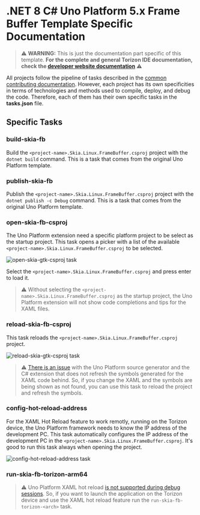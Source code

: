 # .NET 8 C# Uno Platform 5.x Frame Buffer Template Specific Documentation


> ⚠️ **WARNING:**  This is just the documentation part specific of this template. **For the complete and general Torizon IDE documentation, check the [developer website documentation](https://developer.toradex.com/torizon/application-development/ide-extension/)** ⚠️

All projects follow the pipeline of tasks described in the [common contributing documentation](https://github.com/toradex/vscode-torizon-templates/blob/bookworm/CONTRIBUTING.md#contributing-templates). However, each project has its own specificities in terms of technologies and methods used to compile, deploy, and debug the code. Therefore, each of them has their own specific tasks in the **tasks.json** file.

## Specific Tasks

### build-skia-fb

Build the `<project-name>.Skia.Linux.FrameBuffer.csproj` project with the `dotnet build` command. This is a task that comes from the original Uno Platform template.

### publish-skia-fb

Publish the `<project-name>.Skia.Linux.FrameBuffer.csproj` project with the `dotnet publish -c Debug` command. This is a task that comes from the original Uno Platform template.

### open-skia-fb-csproj

The Uno Platform extension need a specific platform project to be select as the startup project. This task opens a picker with a list of the available `<project-name>.Skia.Linux.FrameBuffer.csproj` to be selected.

![open-skia-gtk-csproj task](https://github.com/toradex/vscode-torizon-templates-documentation/blob/bookworm/dotnetUno5/open-skia-gtk-csproj.jpg?raw=true)

Select the `<project-name>.Skia.Linux.FrameBuffer.csproj` and press enter to load it.

> ⚠️ Without selecting the `<project-name>.Skia.Linux.FrameBuffer.csproj` as the startup project, the Uno Platform extension will not show code completions and tips for the XAML files.

### reload-skia-fb-csproj

This task reloads the `<project-name>.Skia.Linux.FrameBuffer.csproj` project.

![reload-skia-gtk-csproj task](https://github.com/toradex/vscode-torizon-templates-documentation/blob/bookworm/dotnetUno5/reload-skia-gtk-csproj.jpg?raw=true)

> ⚠️ [There is an issue](https://github.com/unoplatform/uno/issues/14710) with the Uno Platform source generator and the C# extension that does not refresh the symbols generated for the XAML code behind. So, if you change the XAML and the symbols are being shown as not found, you can use this task to reload the project and refresh the symbols.

### config-hot-reload-address

For the XAML Hot Reload feature to work remotly, running on the Torizon device, the Uno Platform framework needs to know the IP address of the development PC. This task automatically configures the IP address of the development PC in the `<project-name>.Skia.Linux.FrameBuffer.csproj`. It's good to run this task always when opening the project.

![config-hot-reload-address task](https://github.com/toradex/vscode-torizon-templates-documentation/blob/bookworm/dotnetUno5/config-hot-reload-address.jpg?raw=true)

### run-skia-fb-torizon-arm64

> ⚠️ Uno Platform XAML hot reload [is not supported during debug sessions](https://platform.uno/docs/articles/features/working-with-xaml-hot-reload.html?tabs=vscode%2Cskia#vs-code). So, if you want to launch the application on the Torizon device and use the XAML hot reload feature run the `run-skia-fb-torizon-<arch>` task.

